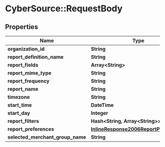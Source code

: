 # CyberSource::RequestBody

## Properties
Name | Type | Description | Notes
------------ | ------------- | ------------- | -------------
**organization_id** | **String** |  | [optional] 
**report_definition_name** | **String** |  | 
**report_fields** | **Array&lt;String&gt;** |  | 
**report_mime_type** | **String** |  | [optional] 
**report_frequency** | **String** |  | [optional] 
**report_name** | **String** |  | 
**timezone** | **String** |  | [optional] 
**start_time** | **DateTime** |  | [optional] 
**start_day** | **Integer** |  | [optional] 
**report_filters** | **Hash&lt;String, Array&lt;String&gt;&gt;** |  | [optional] 
**report_preferences** | [**InlineResponse2006ReportPreferences**](InlineResponse2006ReportPreferences.md) |  | [optional] 
**selected_merchant_group_name** | **String** |  | [optional] 


